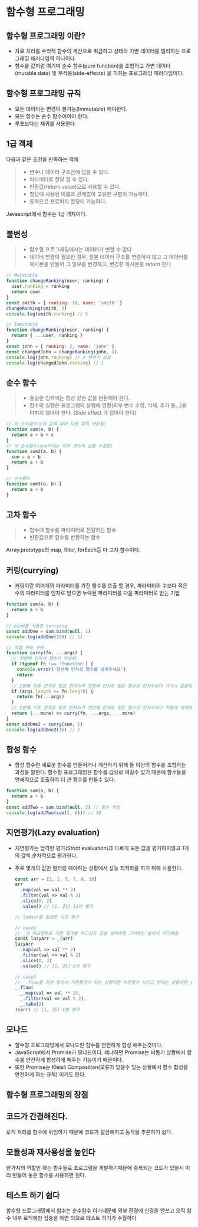 # 함수형 프로그래밍

## 함수형 프로그래밍 이란?

- 자료 처리를 수학적 함수의 계산으로 취급하고 상태와 가변 데이터를 멀리하는 프로그래밍 패러다임의 하나이다
- 함수를 값처럼 여기며 순수 함수(pure function)를 조합하고 가변 데이터(mutable data) 및 부작용(side-effects) 을 피하는 프로그래밍 패러다임이다.

## 함수형 프로그래밍 규칙

- 모든 데이터는 변경이 불가능(Immutable) 해야한다.
- 모든 함수는 순수 함수이여야 한다.
- 루프보다는 재귀를 사용한다.

## 1급 객체

다음과 같은 조건을 만족하는 객체

> - 변수나 데이터 구조안에 담을 수 있다.
> - 파라미터로 전달 할 수 있다.
> - 반환값(return value)으로 사용할 수 있다.
> - 할당에 사용된 이름과 관계없이 고유한 구별이 가능하다.
> - 동적으로 프로퍼티 할당이 가능하다.

Javascript에서 함수는 1급 객체이다.

## 불변성

> - 함수형 프로그래밍에서는 데이터가 변할 수 없다
> - 데이터 변경이 필요한 경우, 원본 데이터 구조를 변경하지 않고 그 데이터를 복사본을 만들어 그 일부를 변경하고, 변경한 복사본을 return 한다

```javascript
// Mutatable
function changeRanking(user, ranking) {
  user.ranking = ranking
  return user
}
const smith = { ranking: 10, name: 'smith' }
changeRanking(smith, 5)
console.log(smith.ranking) // 5

// Immutable
function changeRanking(user, ranking) {
  return { ...user, ranking }
}
const john = { ranking: 2, name: 'john' }
const changedJohn = changeRanking(john, 1)
console.log(john.ranking) // 2 변하지 않음
console.log(changedJohn.ranking) // 1
```

## 순수 함수

> - 동일한 입력에는 항상 같은 값을 반환해야 한다.
> - 함수의 실행은 프로그램의 실행에 영향(외부 변수 수정, 삭제, 추가 등...)을 미치지 않아야 한다. (Side effect 가 없어야 한다)

```javascript
// 비 순수함수(c의 값에 따라 다른 값이 반환됨)
function sum(a, b) {
  return a + b + c
}
// 비 순수함수(sum이라는 외부 변수의 값을 수정함)
function sum2(a, b) {
  sum = a + b
  return a + b
}

// 순수함수
function sum3(a, b) {
  return a + b
}
```

## 고차 함수

> - 함수에 함수를 파라미터로 전달하는 함수
> - 반환값으로 함수를 반환하는 함수

Array.prototype의 map, filter, forEach등 다 고차 함수이다.

## 커링(currying)

- 커링이란 여러개의 파라미터를 가진 함수를 호출 할 경우, 파라미터의 수보다 적은 수의 파라미터를 인자로 받으면 누락된 파라미터를 다음 파라미터로 받는 기법

```javascript
function sum(a, b) {
  return a + b
}

// bind를 사용한 currying
const addOne = sum.bind(null, 1)
console.log(addOne(10)) // 11

// 직접 커링 구현
function curry(fn, ...args) {
  // 첫번째 인자가 함수가 아닐때
  if (typeof fn !== 'function') {
    console.error('첫번째 인자로 함수를 넣어주세요')
    return
  }
  // 2번째 이후 인자로 받은 인자수가 첫번째 인자로 받은 함수의 인자수보다 크거나 같을때
  if (args.length >= fn.length) {
    return fn(...args)
  }
  // 2번째 이후 인자로 받은 인자수가 첫번째 인자로 받은 함수의 인자수보다 적을때 재귀호출
  return (...more) => curry(fn, ...args, ...more)
}
const addOne2 = curry(sum, 1)
console.log(addOne2(1)) // 2
```

## 합성 함수

- 합성 함수란 새로운 함수를 만들어거나 계산하기 위해 둘 이상의 함수를 조합하는 과정을 말한다. 함수형 프로그래밍은 함수를 값으로 여길수 있기 때문에 함수들을 연쇄적으로 호출하여 더 큰 함수를 만들수 있다.

```javascript
function sum(a, b) {
  return a + b
}
const addTwo = sum.bind(null, 2) // 함수 커링
console.log(addTwo(sum(2, 6))) // 10
```

## 지연평가(Lazy evaluation)

- 지연평가는 엄격한 평가(Strict evaluation)과 다르게 모든 값을 평가하지않고 1개의 값씩 순차적으로 평가한다.
- 주로 몇개의 값만 필터링 해야하는 상황에서 성능 최적화를 하기 위해 사용한다.

  ```javascript
  const arr = [1, 2, 5, 7, 8, 10]
  arr
    .map(val => val ** 2)
    .filter(val => val % 2)
    .slice(0, 2)
    .value() // [1, 25] 12번 평가

  // lodash를 활용한 지연 평가

  // case1
  // _의 아규먼트로 지연 평가를 하고싶은 값을 넣어주면 그이후는 알아서 처리해줌
  const lazyArr = _(arr)
  lazyArr
    .map(val => val ** 2)
    .filter(val => val % 2)
    .slice(0, 2)
    .value() // [1, 25] 6번 평가

  // case2
  // _.flow를 쓰면 알아서 지연평가가 되는 상황이면 지연평가 시키고 안되는 상황이면 엄격한 평가로 처리함
  _.flow(
    _.map(val => val ** 2),
    _.filter(val => val % 2),
    _.take(2)
  )(arr) // [1, 25] 6번 평가
  ```

## 모나드

- 함수형 프로그래밍에서 모나드란 함수를 안전하게 합성 해주는것이다.
- JavaScript에서 Promise가 모나드이다. 왜냐하면 Promise는 비동기 상황에서 함수를 안전하게 합성하게 해주는 기능이기 때문이다.
- 또한 Promise는 Kleisli Composition(오류가 있을수 있는 상황에서 함수 합성을 안전하게 하는 규칙) 이기도 한다.

## 함수형 프로그래밍의 장점

## 코드가 간결해진다.

로직 처리를 함수에 위임하기 때문에 코드가 깔끔해지고 동작을 추론하기 쉽다.

## 모듈성과 재사용성을 높인다

한가지의 역할만 하는 함수들로 프로그램을 개발하기때문에 중복되는 코드가 있을시 미리 만들어 놓은 함수를 사용하면 된다.

## 테스트 하기 쉽다

함수형 프로그래밍에서 함수는 순수함수 이기때문에 외부 환경에 신경을 안쓰고 오직 함수 내부 로직에만 집중을 하면 되므로 테스트 하기가 수월하다
